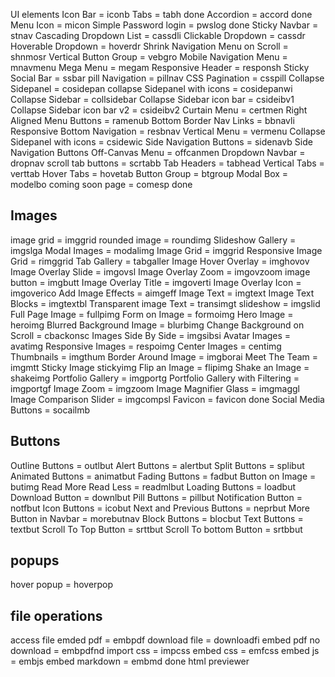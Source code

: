 UI elements
Icon Bar = iconb
Tabs = tabh  done
Accordion = accord   done
Menu Icon = micon
Simple Password login = pwslog done
Sticky Navbar = stnav
Cascading Dropdown List = cassdli
Clickable Dropdown = cassdr
Hoverable Dropdown = hoverdr
Shrink Navigation Menu on Scroll = shnmosr
Vertical Button Group = vebgro
Mobile Navigation Menu = mnavmenu
Mega Menu = megam
Responsive Header = responsh
Sticky Social Bar = ssbar
pill Navigation = pillnav
CSS Pagination = csspill
Collapse Sidepanel = cosidepan
collapse Sidepanel with icons = cosidepanwi
Collapse Sidebar = collsidebar
Collapse Sidebar icon bar = csideibv1
Collapse Sidebar icon bar v2 = csideibv2
Curtain Menu = certmen
Right Aligned Menu Buttons = ramenub
Bottom Border Nav Links = bbnavli
Responsive Bottom Navigation = resbnav
Vertical Menu = vermenu
Collapse Sidepanel with icons = csidewic
Side Navigation Buttons = sidenavb
Side Navigation Buttons
Off-Canvas Menu = offcanmen
Dropdown Navbar = dropnav
scroll tab buttons = scrtabb
Tab Headers = tabhead
Vertical Tabs = verttab
Hover Tabs = hovetab
Button Group = btgroup
Modal Box = modelbo
coming soon page = comesp done

<h2 style="display: block;">Images</h2>
 image grid = imggrid
 rounded image = roundimg
 Slideshow Gallery = imgslga
 Modal Images = modalimg
 Image Grid = imggrid
 Responsive Image Grid = rimggrid
 Tab Gallery = tabgaller
 Image Hover Overlay = imghovov
 Image Overlay Slide = imgovsl
 Image Overlay Zoom = imgovzoom
 image button = imgbutt
 Image Overlay Title = imgoverti
 Image Overlay Icon = imgoverico
 Add Image Effects = aimgeff
 Image Text = imgtext
 Image Text Blocks = imgtextbl
 Transparent image Text = transimgt
 slideshow = imgslid
 Full Page Image = fullpimg
 Form on Image = formoimg
 Hero Image = heroimg
 Blurred Background Image = blurbimg
 Change Background on Scroll = cbackonsc
 Images Side By Side = imgsibsi
 Avatar Images = avatimg
 Responsive Images = respoimg
 Center Images = centimg
 Thumbnails = imgthum
 Border Around Image = imgborai
 Meet The Team = imgmtt
 Sticky Image stickyimg
 Flip an Image = flipimg
 Shake an Image = shakeimg
 Portfolio Gallery = imgportg
 Portfolio Gallery with Filtering = imgportgf
 Image Zoom = imgzoom
 Image Magnifier Glass = imgmaggl
 Image Comparison Slider = imgcompsl
 Favicon = favicon  done
 Social Media Buttons = socailmb

<h2 style="display: block;">Buttons</h2>
 Outline Buttons = outlbut
 Alert Buttons = alertbut
 Split Buttons = splibut
 Animated Buttons = animatbut
 Fading Buttons = fadbut
 Button on Image = butimg
 Read More Read Less = readmlbut
 Loading Buttons = loadbut
 Download Button = downlbut
 Pill Buttons = pillbut
 Notification Button = notfbut
 Icon Buttons = icobut
 Next and Previous Buttons = neprbut
 More Button in Navbar = morebutnav
 Block Buttons = blocbut
 Text Buttons = textbut
 Scroll To Top Button = srttbut
 Scroll To bottom Button = srtbbut

<h2 style="display: block;">popups</h2>
 hover popup = hoverpop



<h2 style="display: block;">file operations</h2>
 access file
 emded pdf = embpdf
 download file = downloadfi
 embed pdf no download = embpdfnd
 import css = impcss
 embed css = emfcss
 embed js = embjs
 embed markdown = embmd done
 html previewer 